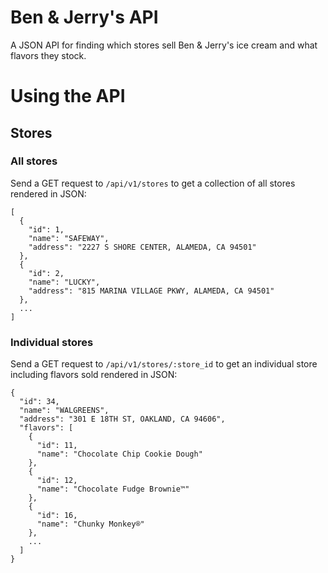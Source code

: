 Ben & Jerry's API
=================
A JSON API for finding which stores sell Ben &amp; Jerry's ice cream and what flavors they stock.

# Using the API

## Stores

### All stores

Send a GET request to ```/api/v1/stores``` to get a collection of all stores rendered in JSON:
```
[
  {
    "id": 1,
    "name": "SAFEWAY",
    "address": "2227 S SHORE CENTER, ALAMEDA, CA 94501"
  },
  {
    "id": 2,
    "name": "LUCKY",
    "address": "815 MARINA VILLAGE PKWY, ALAMEDA, CA 94501"
  }, 
  ...
]
```

### Individual stores

Send a GET request to ```/api/v1/stores/:store_id``` to get an individual store including flavors sold rendered in JSON:
```
{
  "id": 34,
  "name": "WALGREENS",
  "address": "301 E 18TH ST, OAKLAND, CA 94606",
  "flavors": [
    {
      "id": 11,
      "name": "Chocolate Chip Cookie Dough"
    },
    {
      "id": 12,
      "name": "Chocolate Fudge Brownie™"
    },
    {
      "id": 16,
      "name": "Chunky Monkey®"
    }, 
    ...
  ]
}
```

